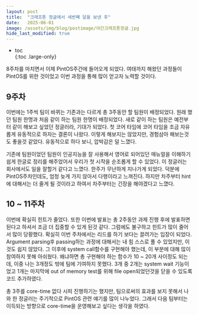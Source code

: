 ```yaml
---
layout: post
title:  "크래프톤 정글에서 세번째 달을 보낸 후"
date:   2025-06-01
image: /assets/img/blog/postimage/야간크래프톤정글.jpg
hide_last_modified: true
---
```


* toc  
{:toc .large-only}

8주차를 마치면서 이제 PintOS주간에 들어오게 되었다. 여태까지 해왔던 과정들이 PintOS를 위한 것이었고 이번 과정을 통해 많이 얻고자 노력할 것이다.

## 9주차

이번에는 1주씩 팀이 바뀌는 기존과는 다르게 총 3주동안 할 팀원이 배정되었다. 원래 했던 팀원 한명과 처음 같이 하는 팀원 한명이 배정되었다. 새로 같이 하는 팀원은 예전부터 같이 해보고 싶었던 정글러라, 기대가 되었다. 첫 코어 타임에 코어 타임을 조금 자유롭게 유동적으로 하자는 결론이 나왔다. 이렇게 해보지는 않았지만, 경험삼아 해보는것도 좋을것 같았다. 유동적으로 하다 보니, 압박감은 덜 느꼈다. 

기존에 팀원이었던 팀원이 인공지능을 잘 사용해서 영어로 되어있던 매뉴얼을 이해하기 쉽게 한글로 정리를 해주었어서 우리가 첫 시작을 순조롭게 할 수 있었다. 이 정글러는 회사에서도 일을 잘할거 같다고 느꼈다. 한주가 무난하게 지나가게 되었다. 덕분에 PintOS주차인데도, 엄청 늦게 가지 않아서 다행이라고 느껴진다. 하지만 차주부터 hint에 대해서는 더 줄게 될 것이라고 하여서 차주부터는 긴장을 해야겠다고 느꼈다.


## 10 ~ 11주차

이번에 확실히 힌트가 줄었다. 또한 이번에 발표는 총 2주동안 과제 진행 후에 발표하면 된다고 하셔서 조금 더 집중할 수 있게 된것 같다. 그럼에도 불구하고 힌트가 많이 줄어서 많이 당황했다. 확실히 이번 주차에서는 리드를 하기 보다는 끌려가는 입장이 되었다. Argument parsing후 passing하는 과정에 대해서는 내 힘 스스로 풀 수 있었지만, 이것도 쉽지 않았다. 그 이후에 system call함수를 구현해야 했는데, 이 부분에 대해 많이 참여하지 못해 아쉬웠다. 왜냐하면 총 구현해야 하는 함수가 10 ~ 20개 사이정도 되는데, 이중 나는 3개정도 밖에 팀에 기여하지 못했다. 3개 중 2개는 system wait 기능이었고 1개는 마지막에 out of memory test를 위해 file open되었던것을 닫을 수 있도록 코드 추가하였다.

총 3주를 core-time 없다 시피 진행하기는 했지만, 팀으로써의 효과를 보지 못해서 나와 한 정글러는 주기적으로 PintOS 관련 얘기를 많이 나누었다. 그래서 다음 팀부터는 이득되는 방향으로 core-time을 운영해보고 싶다는 생각을 하였다. 

